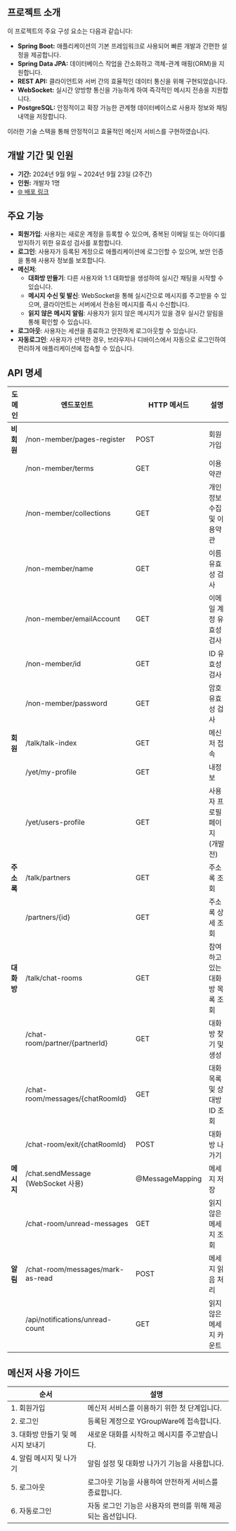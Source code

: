 ## 프로젝트 소개

이 프로젝트의 주요 구성 요소는 다음과 같습니다:

- **Spring Boot:** 애플리케이션의 기본 프레임워크로 사용되어 빠른 개발과 간편한 설정을 제공합니다.
- **Spring Data JPA:** 데이터베이스 작업을 간소화하고 객체-관계 매핑(ORM)을 지원합니다.
- **REST API:** 클라이언트와 서버 간의 효율적인 데이터 통신을 위해 구현되었습니다.
- **WebSocket:** 실시간 양방향 통신을 가능하게 하여 즉각적인 메시지 전송을 지원합니다.
- **PostgreSQL:** 안정적이고 확장 가능한 관계형 데이터베이스로 사용자 정보와 채팅 내역을 저장합니다.

이러한 기술 스택을 통해 안정적이고 효율적인 메신저 서비스를 구현하였습니다.

## 개발 기간 및 인원

- **기간:** 2024년 9월 9일 ~ 2024년 9월 23일 (2주간)
- **인원:** 개발자 1명
- [🌐 배포 링크](https://ytalk.azurewebsites.net)

## 주요 기능

- **회원가입**: 사용자는 새로운 계정을 등록할 수 있으며, 중복된 이메일 또는 아이디를 방지하기 위한 유효성 검사를 포함합니다.
- **로그인**: 사용자가 등록된 계정으로 애플리케이션에 로그인할 수 있으며, 보안 인증을 통해 사용자 정보를 보호합니다.
- **메신저**:
    - **대화방 만들기**: 다른 사용자와 1:1 대화방을 생성하여 실시간 채팅을 시작할 수 있습니다.
    - **메시지 수신 및 발신**: WebSocket을 통해 실시간으로 메시지를 주고받을 수 있으며, 클라이언트는 서버에서 전송된 메시지를 즉시 수신합니다.
    - **읽지 않은 메시지 알림**: 사용자가 읽지 않은 메시지가 있을 경우 실시간 알림을 통해 확인할 수 있습니다.
- **로그아웃**: 사용자는 세션을 종료하고 안전하게 로그아웃할 수 있습니다.
- **자동로그인**: 사용자가 선택한 경우, 브라우저나 디바이스에서 자동으로 로그인하여 편리하게 애플리케이션에 접속할 수 있습니다.

## API 명세

| 도메인 | 엔드포인트 | HTTP 메서드 | 설명 |
| --- | --- | --- | --- |
| **비회원** | /non-member/pages-register | POST | 회원가입 |
|  | /non-member/terms | GET | 이용약관 |
|  | /non-member/collections | GET | 개인정보 수집 및 이용약관 |
|  | /non-member/name | GET | 이름 유효성 검사 |
|  | /non-member/emailAccount | GET | 이메일 계정 유효성 검사 |
|  | /non-member/id | GET | ID 유효성 검사 |
|  | /non-member/password | GET | 암호 유효성 검사 |
| **회원** | /talk/talk-index | GET | 메신저 접속 |
|  | /yet/my-profile | GET | 내정보 |
|  | /yet/users-profile | GET | 사용자 프로필 페이지 (개발 전) |
| **주소록** | /talk/partners | GET | 주소록 조회 |
|  | /partners/{id} | GET | 주소록 상세 조회 |
| **대화방** | /talk/chat-rooms | GET | 참여하고 있는 대화방 목록 조회 |
|  | /chat-room/partner/{partnerId} | GET | 대화방 찾기 및 생성 |
|  | /chat-room/messages/{chatRoomId} | GET | 대화 목록 및 상대방 ID 조회 |
|  | /chat-room/exit/{chatRoomId} | POST | 대화방 나가기 |
| **메시지** | /chat.sendMessage (WebSocket 사용) | @MessageMapping | 메세지 저장 |
|  | /chat-room/unread-messages | GET | 읽지 않은 메세지 조회 |
| **알림** | /chat-room/messages/mark-as-read | POST | 메세지 읽음 처리 |
|  | /api/notifications/unread-count | GET | 읽지 않은 메세지 카운트 |


## 메신저 사용 가이드

| 순서 | 설명 |
| --- | --- |
| 1. 회원가입  | 메신저 서비스를 이용하기 위한 첫 단계입니다.  |
| 2. 로그인 | 등록된 계정으로 YGroupWare에 접속합니다. |
| 3. 대화방 만들기 및 메시지 보내기 | 새로운 대화를 시작하고 메시지를 주고받습니다. |
| 4. 알림 메시지 및 나가기 | 알림 설정 및 대화방 나가기 기능을 사용합니다. |
| 5. 로그아웃 | 로그아웃 기능을 사용하여 안전하게 서비스를 종료합니다. |
| 6. 자동로그인 | 자동 로그인 기능은 사용자의 편의를 위해 제공되는 옵션입니다. |
